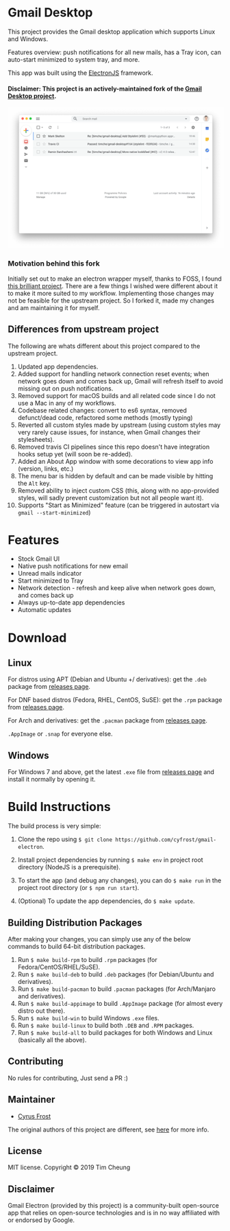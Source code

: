 # Gmail Desktop

This project provides the Gmail desktop application which supports Linux and Windows.

Features overview: push notifications for all new mails, has a Tray icon, can auto-start minimized to system tray, and more.

This app was built using the [ElectronJS](https://github.com/electron/electron) framework.

#### Disclaimer: This project is an actively-maintained fork of the [Gmail Desktop project](https://github.com/timche/gmail-desktop).

![Gmail Screenshot](src/assets/screenshot.png)

### Motivation behind this fork

Initially set out to make an electron wrapper myself, thanks to FOSS, I found [this brilliant project](https://github.com/timche/gmail-desktop). There are a few things I wished were different about it to make it more suited to my workflow. Implementing those changes may not be feasible for the upstream project. So I forked it, made my changes and am maintaining it for myself.


## Differences from upstream project

The following are whats different about this project compared to the upstream project.

1. Updated app dependencies.
2. Added support for handling network connection reset events; when network goes down and comes back up, Gmail will refresh itself to avoid missing out on push notifications.
3. Removed support for macOS builds and all related code since I do not use a Mac in any of my workflows.
5. Codebase related changes: convert to es6 syntax, removed defunct/dead code, refactored some methods (mostly typing)
6. Reverted all custom styles made by upstream (using custom styles may very rarely cause issues, for instance, when Gmail changes their stylesheets).
7. Removed travis CI pipelines since this repo doesn't have integration hooks setup yet (will soon be re-added).
8. Added an About App window with some decorations to view app info (version, links, etc.)
9. The menu bar is hidden by default and can be made visible by hitting the `Alt` key.
10. Removed ability to inject custom CSS (this, along with no app-provided styles, will sadly prevent customization but not all people want it).
11. Supports "Start as Minimized" feature (can be triggered in autostart via `gmail --start-minimized`)

# Features

- Stock Gmail UI
- Native push notifications for new email
- Unread mails indicator
- Start minimized to Tray
- Network detection - refresh and keep alive when network goes down, and comes back up
- Always up-to-date app dependencies
- Automatic updates

# Download

## Linux

For distros using APT (Debian and Ubuntu +/ derivatives): get the `.deb` package from [releases page](https://github.com/cyfrost/gmail-electron/releases/latest).

For DNF based distros (Fedora, RHEL, CentOS, SuSE): get the `.rpm` package from [releases page](https://github.com/cyfrost/gmail-electron/releases/latest).

For Arch and derivatives: get the `.pacman` package from [releases page](https://github.com/cyfrost/gmail-electron/releases/latest).

`.AppImage` or `.snap` for everyone else.

## Windows

For Windows 7 and above, get the latest `.exe` file from [releases page](https://github.com/cyfrost/gmail-electron/releases/latest) and install it normally by opening it.


# Build Instructions

The build process is very simple:

1. Clone the repo using `$ git clone https://github.com/cyfrost/gmail-electron`.

2. Install project dependencies by running `$ make env` in project root directory (NodeJS is a prerequisite).

3.  To start the app (and debug any changes), you can do `$ make run` in the project root directory (or `$ npm run start`).

4. (Optional) To update the app dependencies, do `$ make update`.

## Building Distribution Packages

After making your changes, you can simply use any of the below commands to build 64-bit distribution packages.

1. Run `$ make build-rpm` to build `.rpm` packages (for Fedora/CentOS/RHEL/SuSE).
2. Run `$ make build-deb` to build `.deb` packages (for Debian/Ubuntu and derivatives).
3. Run `$ make build-pacman` to build `.pacman` packages (for Arch/Manjaro and derivatives).
4. Run `$ make build-appimage` to build `.AppImage` package (for almost every distro out there).
5. Run `$ make build-win` to build Windows `.exe` files.
6. Run `$ make build-linux` to build both `.DEB` and `.RPM` packages.
7. Run `$ make build-all` to build packages for both Windows and Linux (basically all the above).

## Contributing

No rules for contributing, Just send a PR :)

## Maintainer

- [Cyrus Frost](https://github.com/cyfrost)

The original authors of this project are different, see [here](https://github.com/timche/gmail-desktop) for more info.

## License

MIT license. Copyright © 2019 Tim Cheung

## Disclaimer

Gmail Electron (provided by this project) is a community-built open-source app that relies on open-source technologies and is in no way affiliated with or endorsed by Google.
